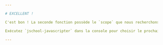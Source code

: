 ```yaml
---

# EXCELLENT !

C'est bon ! La seconde fonction possède le `scope` que nous recherchons.

Exécutez `jschool-javascripter` dans la console pour choisir le prochain défi.

---
```

